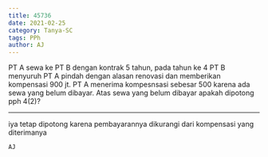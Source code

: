 ```yaml
---
title: 45736
date: 2021-02-25
category: Tanya-SC
tags: PPh
author: AJ
---
```


PT A sewa ke PT B dengan kontrak 5 tahun, pada tahun ke 4 PT B menyuruh PT A pindah dengan alasan renovasi dan memberikan kompensasi 900 jt. PT A menerima kompesnsasi sebesar 500 karena ada sewa yang belum dibayar. Atas sewa yang belum dibayar apakah dipotong pph 4(2)?

---

iya tetap dipotong karena pembayarannya dikurangi dari kompensasi yang diterimanya

`AJ`
